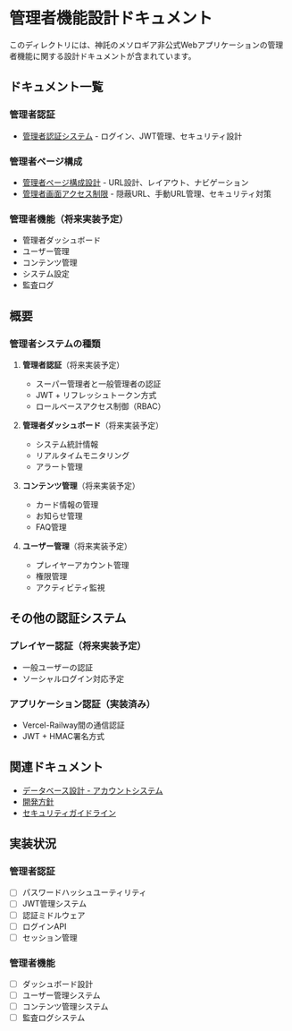 # 管理者機能設計ドキュメント

このディレクトリには、神託のメソロギア非公式Webアプリケーションの管理者機能に関する設計ドキュメントが含まれています。

## ドキュメント一覧

### 管理者認証
- [管理者認証システム](./admin-authentication/) - ログイン、JWT管理、セキュリティ設計

### 管理者ページ構成
- [管理者ページ構成設計](./admin-page-structure.md) - URL設計、レイアウト、ナビゲーション
- [管理者画面アクセス制限](./admin-access-security.md) - 隠蔽URL、手動URL管理、セキュリティ対策

### 管理者機能（将来実装予定）
- 管理者ダッシュボード
- ユーザー管理
- コンテンツ管理
- システム設定
- 監査ログ

## 概要

### 管理者システムの種類

1. **管理者認証**（将来実装予定）
   - スーパー管理者と一般管理者の認証
   - JWT + リフレッシュトークン方式
   - ロールベースアクセス制御（RBAC）

2. **管理者ダッシュボード**（将来実装予定）
   - システム統計情報
   - リアルタイムモニタリング
   - アラート管理

3. **コンテンツ管理**（将来実装予定）
   - カード情報の管理
   - お知らせ管理
   - FAQ管理

4. **ユーザー管理**（将来実装予定）
   - プレイヤーアカウント管理
   - 権限管理
   - アクティビティ監視

## その他の認証システム

### プレイヤー認証（将来実装予定）
- 一般ユーザーの認証
- ソーシャルログイン対応予定

### アプリケーション認証（実装済み）
- Vercel-Railway間の通信認証
- JWT + HMAC署名方式

## 関連ドキュメント

- [データベース設計 - アカウントシステム](../database-design/account/)
- [開発方針](../development-policy/)
- [セキュリティガイドライン](../development-policy/security-guidelines.md)

## 実装状況

### 管理者認証
- [ ] パスワードハッシュユーティリティ
- [ ] JWT管理システム
- [ ] 認証ミドルウェア
- [ ] ログインAPI
- [ ] セッション管理

### 管理者機能
- [ ] ダッシュボード設計
- [ ] ユーザー管理システム
- [ ] コンテンツ管理システム
- [ ] 監査ログシステム